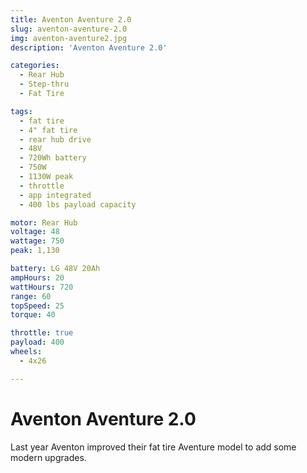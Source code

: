```yaml
---
title: Aventon Aventure 2.0
slug: aventon-aventure-2.0
img: aventon-aventure2.jpg
description: 'Aventon Aventure 2.0'

categories:
  - Rear Hub
  - Step-thru
  - Fat Tire

tags:
  - fat tire
  - 4" fat tire
  - rear hub drive
  - 48V
  - 720Wh battery
  - 750W
  - 1130W peak
  - throttle
  - app integrated
  - 400 lbs payload capacity

motor: Rear Hub
voltage: 48
wattage: 750
peak: 1,130

battery: LG 48V 20Ah
ampHours: 20
wattHours: 720
range: 60
topSpeed: 25
torque: 40

throttle: true
payload: 400
wheels: 
  - 4x26

---
```


# Aventon Aventure 2.0

Last year Aventon improved their fat tire Aventure model to add some modern upgrades. 
